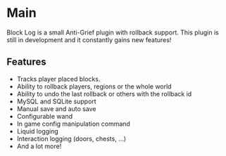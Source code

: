 Main
===========
Block Log is a small Anti-Grief plugin with rollback support.
This plugin is still in development and it constantly gains new features!

Features
-----------

* Tracks player placed blocks.
* Ability to rollback players, regions or the whole world
* Ability to undo the last rollback or others with the rollback id
* MySQL and SQLite support
* Manual save and auto save
* Configurable wand
* In game config manipulation command
* Liquid logging
* Interaction logging (doors, chests, ...)
* And a lot more!